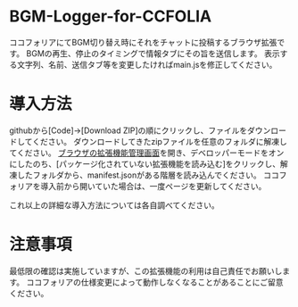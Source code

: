 # BGM-Logger-for-CCFOLIA
ココフォリアにてBGM切り替え時にそれをチャットに投稿するブラウザ拡張です。
BGMの再生、停止のタイミングで情報タブにその旨を送信します。
表示する文字列、名前、送信タブ等を変更したければmain.jsを修正してください。

# 導入方法
githubから[Code]→[Download ZIP]の順にクリックし、ファイルをダウンロードしてください。
ダウンロードしてきたzipファイルを任意のフォルダに解凍してください。
[ブラウザの拡張機能管理画面](chrome://extensions/)を開き、デベロッパーモードをオンにしたのち、[パッケージ化されていない拡張機能を読み込む]をクリックし、解凍したフォルダから、manifest.jsonがある階層を読み込んでください。
ココフォリアを導入前から開いていた場合は、一度ページを更新してください。

これ以上の詳細な導入方法については各自調べてください。

# 注意事項
最低限の確認は実施していますが、この拡張機能の利用は自己責任でお願いします。
ココフォリアの仕様変更によって動作しなくなることがあることにご留意ください。
